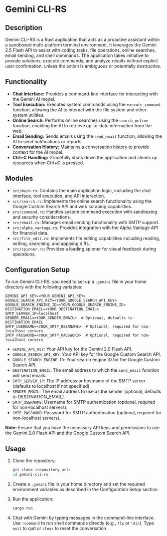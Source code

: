 # Gemini CLI-RS

## Description

Gemini CLI-RS is a Rust application that acts as a proactive assistant within a sandboxed multi-platform terminal environment. It leverages the Gemini 2.5 Flash API to assist with coding tasks, file operations, online searches, email sending, and shell commands. The application takes initiative to provide solutions, execute commands, and analyze results without explicit user confirmation, unless the action is ambiguous or potentially destructive.

## Functionality

*   **Chat Interface:** Provides a command-line interface for interacting with the Gemini AI model.
*   **Tool Execution:** Executes system commands using the `execute_command` function, allowing the AI to interact with the file system and other system utilities.
*   **Online Search:** Performs online searches using the `search_online` function, enabling the AI to retrieve up-to-date information from the web.
*   **Email Sending:** Sends emails using the `send_email` function, allowing the AI to send notifications or reports.
*   **Conversation History:** Maintains a conversation history to provide context for the AI model.
*   **Ctrl+C Handling:** Gracefully shuts down the application and cleans up resources when Ctrl+C is pressed.

## Modules

*   `src/main.rs`: Contains the main application logic, including the chat interface, tool execution, and API interaction.
*   `src/search.rs`: Implements the online search functionality using the Google Custom Search API and web scraping capabilities.
*   `src/command.rs`: Handles system command execution with sandboxing and security considerations.
*   `src/email.rs`: Manages email sending functionality with SMTP support.
*   `src/alpha_vantage.rs`: Provides integration with the Alpha Vantage API for financial data.
*   `src/file_edit.rs`: Implements file editing capabilities including reading, writing, searching, and applying diffs.
*   `src/spinner.rs`: Provides a loading spinner for visual feedback during operations.

## Configuration Setup

To run Gemini CLI-RS, you need to set up a `.gemini` file in your home directory with the following variables:

```
GEMINI_API_KEY=<YOUR_GEMINI_API_KEY>
GOOGLE_SEARCH_API_KEY=<YOUR_GOOGLE_SEARCH_API_KEY>
GOOGLE_SEARCH_ENGINE_ID=<YOUR_GOOGLE_SEARCH_ENGINE_ID>
DESTINATION_EMAIL=<YOUR_DESTINATION_EMAIL>
SMTP_SERVER_IP=localhost
SENDER_EMAIL=<YOUR_SENDER_EMAIL>  # Optional, defaults to DESTINATION_EMAIL
SMTP_USERNAME=<YOUR_SMTP_USERNAME>  # Optional, required for non-localhost servers
SMTP_PASSWORD=<YOUR_SMTP_PASSWORD>  # Optional, required for non-localhost servers
```

*   `GEMINI_API_KEY`: Your API key for the Gemini 2.0 Flash API.
*   `GOOGLE_SEARCH_API_KEY`: Your API key for the Google Custom Search API.
*   `GOOGLE_SEARCH_ENGINE_ID`: Your search engine ID for the Google Custom Search API.
*   `DESTINATION_EMAIL`: The email address to which the `send_email` function will send emails.
*   `SMTP_SERVER_IP`: The IP address or hostname of the SMTP server (defaults to localhost if not specified).
*   `SENDER_EMAIL`: The email address to use as the sender (optional, defaults to DESTINATION_EMAIL).
*   `SMTP_USERNAME`: Username for SMTP authentication (optional, required for non-localhost servers).
*   `SMTP_PASSWORD`: Password for SMTP authentication (optional, required for non-localhost servers).

**Note:** Ensure that you have the necessary API keys and permissions to use the Gemini 2.0 Flash API and the Google Custom Search API.

## Usage

1.  Clone the repository:

    ```bash
    git clone <repository_url>
    cd gemini-cli-rs
    ```

2.  Create a `.gemini` file in your home directory and set the required environment variables as described in the Configuration Setup section.

3.  Run the application:

    ```bash
    cargo run
    ```

4.  Chat with Gemini by typing messages in the command-line interface. Use `!command` to run shell commands directly (e.g., `!ls` or `!dir`). Type `exit` to quit or `clear` to reset the conversation.